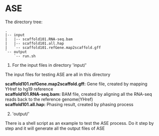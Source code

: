 ASE
===

The directory tree:

```
.
|-- input   
|   |-- scaffold101.RNA-seq.bam   
|   |-- scaffold101.all.hap       
|   `-- scaffold101.refGene.map2scaffold.gff     
`-- output     
    `-- run.sh 

```

1. For the input files in directory 'input/'

The input files for testing ASE are all in this directory

__scaffold101.refGene.map2scaffold.gff:__ Gene file, created by mapping YHref to hg19 reference   
__scaffold101.RNA-seq.bam:__ BAM file, created by aligning all the RNA-seq reads back to the reference genome(YHref)   
__scaffold101.all.hap:__ Phasing result, created by phasing process    

2. 'output/'

There is a shell script as an example to test the ASE process.
Do it step by step and it will generate all the output files of ASE

